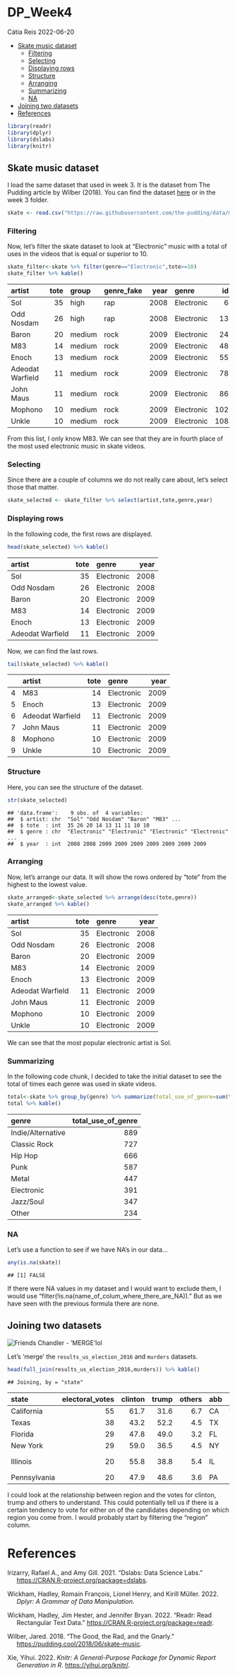 DP_Week4
================
Cátia Reis
2022-06-20

-   [Skate music dataset](#skate-music-dataset)
    -   [Filtering](#filtering)
    -   [Selecting](#selecting)
    -   [Displaying rows](#displaying-rows)
    -   [Structure](#structure)
    -   [Arranging](#arranging)
    -   [Summarizing](#summarizing)
    -   [NA](#na)
-   [Joining two datasets](#joining-two-datasets)
-   [References](#references)

``` r
library(readr)
library(dplyr)
library(dslabs)
library(knitr)
```

## Skate music dataset

I load the same dataset that used in week 3. It is the dataset from The
Pudding article by Wilber (2018). You can find the dataset
[here](https://github.com/the-pudding/data/blob/master/skate-music/soundtrack_data.csv)
or in the week 3 folder.

``` r
skate <- read.csv("https://raw.githubusercontent.com/the-pudding/data/master/skate-music/soundtrack_data.csv")
```

### Filtering

Now, let’s filter the skate dataset to look at “Electronic” music with a
total of uses in the videos that is equal or superior to 10.

``` r
skate_filter<-skate %>% filter(genre=="Electronic",tote>=10)
skate_filter %>% kable()
```

| artist           | tote | group  | genre_fake | year | genre      |  id |
|:-----------------|-----:|:-------|:-----------|-----:|:-----------|----:|
| Sol              |   35 | high   | rap        | 2008 | Electronic |   6 |
| Odd Nosdam       |   26 | high   | rap        | 2008 | Electronic |  13 |
| Baron            |   20 | medium | rock       | 2009 | Electronic |  24 |
| M83              |   14 | medium | rock       | 2009 | Electronic |  48 |
| Enoch            |   13 | medium | rock       | 2009 | Electronic |  55 |
| Adeodat Warfield |   11 | medium | rock       | 2009 | Electronic |  78 |
| John Maus        |   11 | medium | rock       | 2009 | Electronic |  86 |
| Mophono          |   10 | medium | rock       | 2009 | Electronic | 102 |
| Unkle            |   10 | medium | rock       | 2009 | Electronic | 108 |

From this list, I only know M83. We can see that they are in fourth
place of the most used electronic music in skate videos.

### Selecting

Since there are a couple of columns we do not really care about, let’s
select those that matter.

``` r
skate_selected <- skate_filter %>% select(artist,tote,genre,year)
```

### Displaying rows

In the following code, the first rows are displayed.

``` r
head(skate_selected) %>% kable()
```

| artist           | tote | genre      | year |
|:-----------------|-----:|:-----------|-----:|
| Sol              |   35 | Electronic | 2008 |
| Odd Nosdam       |   26 | Electronic | 2008 |
| Baron            |   20 | Electronic | 2009 |
| M83              |   14 | Electronic | 2009 |
| Enoch            |   13 | Electronic | 2009 |
| Adeodat Warfield |   11 | Electronic | 2009 |

Now, we can find the last rows.

``` r
tail(skate_selected) %>% kable()
```

|     | artist           | tote | genre      | year |
|:----|:-----------------|-----:|:-----------|-----:|
| 4   | M83              |   14 | Electronic | 2009 |
| 5   | Enoch            |   13 | Electronic | 2009 |
| 6   | Adeodat Warfield |   11 | Electronic | 2009 |
| 7   | John Maus        |   11 | Electronic | 2009 |
| 8   | Mophono          |   10 | Electronic | 2009 |
| 9   | Unkle            |   10 | Electronic | 2009 |

### Structure

Here, you can see the structure of the dataset.

``` r
str(skate_selected)
```

    ## 'data.frame':    9 obs. of  4 variables:
    ##  $ artist: chr  "Sol" "Odd Nosdam" "Baron" "M83" ...
    ##  $ tote  : int  35 26 20 14 13 11 11 10 10
    ##  $ genre : chr  "Electronic" "Electronic" "Electronic" "Electronic" ...
    ##  $ year  : int  2008 2008 2009 2009 2009 2009 2009 2009 2009

### Arranging

Now, let’s arrange our data. It will show the rows ordered by “tote”
from the highest to the lowest value.

``` r
skate_arranged<-skate_selected %>% arrange(desc(tote,genre))
skate_arranged %>% kable()
```

| artist           | tote | genre      | year |
|:-----------------|-----:|:-----------|-----:|
| Sol              |   35 | Electronic | 2008 |
| Odd Nosdam       |   26 | Electronic | 2008 |
| Baron            |   20 | Electronic | 2009 |
| M83              |   14 | Electronic | 2009 |
| Enoch            |   13 | Electronic | 2009 |
| Adeodat Warfield |   11 | Electronic | 2009 |
| John Maus        |   11 | Electronic | 2009 |
| Mophono          |   10 | Electronic | 2009 |
| Unkle            |   10 | Electronic | 2009 |

We can see that the most popular electronic artist is Sol.

### Summarizing

In the following code chunk, I decided to take the initial dataset to
see the total of times each genre was used in skate videos.

``` r
total<-skate %>% group_by(genre) %>% summarize(total_use_of_genre=sum(tote)) %>% arrange(desc(total_use_of_genre))
total %>% kable()
```

| genre             | total_use_of_genre |
|:------------------|-------------------:|
| Indie/Alternative |                889 |
| Classic Rock      |                727 |
| Hip Hop           |                666 |
| Punk              |                587 |
| Metal             |                447 |
| Electronic        |                391 |
| Jazz/Soul         |                347 |
| Other             |                234 |

### NA

Let’s use a function to see if we have NA’s in our data…

``` r
any(is.na(skate))
```

    ## [1] FALSE

If there were NA values in my dataset and I would want to exclude them,
I would use “filter(!is.na(name_of_colum_where_there_are_NA)).” But as
we have seen with the previous formula there are none.

## Joining two datasets

![Friends Chandler -
’MERGE’lol](https://i.makeagif.com/media/6-14-2016/35CLe6.gif)

Let’s ‘merge’ the `results_us_election_2016` and `murders` datasets.

``` r
head(full_join(results_us_election_2016,murders)) %>% kable()
```

    ## Joining, by = "state"

| state        | electoral_votes | clinton | trump | others | abb | region        | population | total |
|:-------------|----------------:|--------:|------:|-------:|:----|:--------------|-----------:|------:|
| California   |              55 |    61.7 |  31.6 |    6.7 | CA  | West          |   37253956 |  1257 |
| Texas        |              38 |    43.2 |  52.2 |    4.5 | TX  | South         |   25145561 |   805 |
| Florida      |              29 |    47.8 |  49.0 |    3.2 | FL  | South         |   19687653 |   669 |
| New York     |              29 |    59.0 |  36.5 |    4.5 | NY  | Northeast     |   19378102 |   517 |
| Illinois     |              20 |    55.8 |  38.8 |    5.4 | IL  | North Central |   12830632 |   364 |
| Pennsylvania |              20 |    47.9 |  48.6 |    3.6 | PA  | Northeast     |   12702379 |   457 |

I could look at the relationship between region and the votes for
clinton, trump and others to understand. This could potentially tell us
if there is a certain tendency to vote for either on of the candidates
depending on which region you come from. I would probably start by
filtering the “region” column.

# References

<div id="refs" class="references csl-bib-body hanging-indent">

<div id="ref-irizarry_dslabs_2021" class="csl-entry">

Irizarry, Rafael A., and Amy Gill. 2021. “Dslabs: Data Science Labs.”
<https://CRAN.R-project.org/package=dslabs>.

</div>

<div id="ref-dplyr" class="csl-entry">

Wickham, Hadley, Romain François, Lionel Henry, and Kirill Müller. 2022.
*Dplyr: A Grammar of Data Manipulation*.

</div>

<div id="ref-wickham_readr_2022" class="csl-entry">

Wickham, Hadley, Jim Hester, and Jennifer Bryan. 2022. “Readr: Read
Rectangular Text Data.” <https://CRAN.R-project.org/package=readr>.

</div>

<div id="ref-wilber_good_2018" class="csl-entry">

Wilber, Jared. 2018. “The Good, the Rad, and the Gnarly.”
<https://pudding.cool/2018/06/skate-music>.

</div>

<div id="ref-knitr" class="csl-entry">

Xie, Yihui. 2022. *Knitr: A General-Purpose Package for Dynamic Report
Generation in R*. <https://yihui.org/knitr/>.

</div>

</div>

